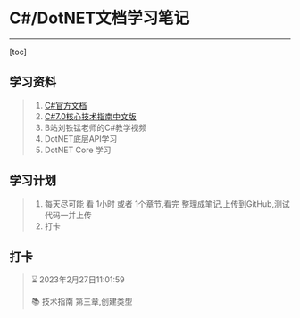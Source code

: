 # C#/DotNET文档学习笔记

---

[toc]

## 学习资料

> 1. [C#官方文档](https://learn.microsoft.com/zh-cn/dotnet/csharp/)
> 2. [C#7.0核心技术指南中文版](file:///F:/ShouCangPin/Typora%E6%96%87%E6%A1%A3%E4%BF%9D%E5%AD%98%E5%A4%84/DotNet%E5%AD%A6%E4%B9%A0%E7%AC%94%E8%AE%B0/C%23%E8%AF%AD%E6%B3%95%E5%AD%A6%E4%B9%A0/C%207.0%20%E6%A0%B8%E5%BF%83%E6%8A%80%E6%9C%AF%E6%8C%87%E5%8D%97%20%E5%8E%9F%E4%B9%A6%E7%AC%AC7%E7%89%88%20(Joseph%20Albahari,%20Ben%20Albahari,%20%E5%88%98%E5%A4%8F(%E8%AF%91%E8%80%85))%20(z-lib.org).pdf)
> 3. B站刘铁锰老师的C#教学视频
> 4. DotNET底层API学习
> 5. DotNET Core 学习

## 学习计划

> 1. 每天尽可能 看 1小时 或者 1个章节,看完 整理成笔记,上传到GitHub,测试代码一并上传
> 2. 打卡 

## 打卡

> :hourglass: 2023年2月27日11:01:59 
>
> :books:  技术指南  第三章,创建类型

